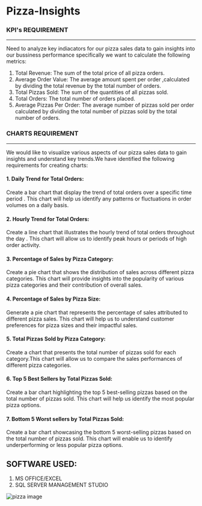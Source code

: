 # Pizza-Insights

### KPI's REQUIREMENT
---
Need to analyze key indiacators for our pizza sales data to gain insights into our bussiness performance specifically we want to calculate 
the following metrics:

1. Total Revenue: The sum of the total price of all pizza orders.
2. Average Order Value: The average amount spent per order ,calculated by dividing the total revenue by the total number of orders.
3. Total Pizzas Sold: The sum of the quantities of all pizzas sold.
4. Total Orders: The total number of orders placed.
5. Average Pizzas Per Order: The average number of pizzas sold per order calculated by dividing the total number of pizzas sold by the
   total number of orders.

### CHARTS REQUIREMENT
---
We would like to visualize various aspects of our pizza sales data to gain insights and understand key trends.We have identified the following 
requirements for creating charts:

#### 1. Daily Trend for Total Orders:
   Create a bar chart that display the trend of total orders over a specific time period . This chart will help us identify any patterns or 
   fluctuations in order volumes on a daily basis.

#### 2. Hourly Trend for Total Orders:
   Create a line chart that illustrates the hourly trend of total orders throughout the day . This chart will allow us to identify peak 
   hours or periods of high order activity.

#### 3. Percentage of Sales by Pizza Category:
   Create a pie chart that shows the distribution of sales across different pizza categories. This chart will provide insights into the 
   popularity of various pizza categories and their contribution of overall sales. 

#### 4. Percentage of Sales by Pizza Size:
   Generate a pie chart that represents the percentage of sales attributed to different pizza sales. This chart will help us to understand 
   customer preferences for pizza sizes and their impactful sales.

#### 5. Total Pizzas Sold by Pizza Category:
   Create a chart that presents the total number of pizzas sold for each category.This chart will allow us to compare the sales performances 
   of different pizza categories.

#### 6. Top 5 Best Sellers by Total Pizzas Sold:
   Create a bar chart highlighting the top 5 best-selling pizzas based on the total number of pizzas sold. This chart will help us 
   identify the most popular pizza options.

#### 7. Bottom 5 Worst sellers by Total Pizzas Sold:
   Create a bar chart showcasing the bottom 5 worst-selling pizzas based on the total number of pizzas sold. This chart will enable 
   us to identify underperforming or less popular pizza options.

## SOFTWARE USED:
 1. MS OFFICE/EXCEL
 2. SQL SERVER MANAGEMENT STUDIO


   
![pizza image](https://github.com/user-attachments/assets/846e6e8b-2691-45bf-ac2f-8e68e907afab)
